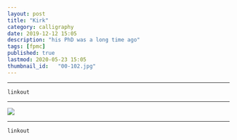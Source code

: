 ```yaml
---
layout: post
title: "Kirk"
category: calligraphy
date: 2019-12-12 15:05
description: "his PhD was a long time ago"
tags: [fpmc]
published: true
lastmod: 2020-05-23 15:05
thumbnail_id:	"00-102.jpg"
---
```


*****

`linkout`

*****

<img src="{{ site.url }}/assets/img/ca35.jpg" />



*****
`linkout`
